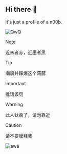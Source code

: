 ## Hi there 👋

<!--
**WangYiBen0/WangYiBen0** is a ✨ _special_ ✨ repository because its `README.md` (this file) appears on your GitHub profile.

Here are some ideas to get you started:

- 🔭 I’m currently working on ...
- 🌱 I’m currently learning ...
- 👯 I’m looking to collaborate on ...
- 🤔 I’m looking for help with ...
- 💬 Ask me about ...
- 📫 How to reach me: ...
- 😄 Pronouns: ...
- ⚡ Fun fact: ...
-->

It's just a profile of a n00b.

![QwQ](https://github.com/user-attachments/assets/f0db55cc-2446-4996-a0d6-3ca6baa8a8b1)

> [!NOTE]
> 近朱者赤，近墨者黑

> [!TIP]
> 嘲讽并踩爆这个蒟蒻

> [!IMPORTANT]
> 批话该罚

> [!WARNING]
> 此人钛蒻了，请勿靠近

> [!CAUTION]
> 请不要膜拜我


![awa](https://api.vvhan.com/api/moyu)
